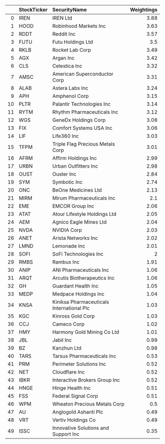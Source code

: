 |    | StockTicker   | SecurityName                              |   Weightings |
|---:|:--------------|:------------------------------------------|-------------:|
|  0 | IREN          | IREN Ltd                                  |         3.88 |
|  1 | HOOD          | Robinhood Markets Inc                     |         3.63 |
|  2 | RDDT          | Reddit Inc                                |         3.57 |
|  3 | FUTU          | Futu Holdings Ltd                         |         3.5  |
|  4 | RKLB          | Rocket Lab Corp                           |         3.49 |
|  5 | AGX           | Argan Inc                                 |         3.42 |
|  6 | CLS           | Celestica Inc                             |         3.32 |
|  7 | AMSC          | American Superconductor Corp              |         3.31 |
|  8 | ALAB          | Astera Labs Inc                           |         3.24 |
|  9 | APH           | Amphenol Corp                             |         3.15 |
| 10 | PLTR          | Palantir Technologies Inc                 |         3.14 |
| 11 | RYTM          | Rhythm Pharmaceuticals Inc                |         3.12 |
| 12 | WGS           | GeneDx Holdings Corp                      |         3.08 |
| 13 | FIX           | Comfort Systems USA Inc                   |         3.06 |
| 14 | LIF           | Life360 Inc                               |         3.03 |
| 15 | TFPM          | Triple Flag Precious Metals Corp          |         3.01 |
| 16 | AFRM          | Affirm Holdings Inc                       |         2.99 |
| 17 | URBN          | Urban Outfitters Inc                      |         2.98 |
| 18 | OUST          | Ouster Inc                                |         2.84 |
| 19 | SYM           | Symbotic Inc                              |         2.74 |
| 20 | ONC           | BeOne Medicines Ltd                       |         2.13 |
| 21 | MIRM          | Mirum Pharmaceuticals Inc                 |         2.1  |
| 22 | EME           | EMCOR Group Inc                           |         2.06 |
| 23 | ATAT          | Atour Lifestyle Holdings Ltd              |         2.05 |
| 24 | AEM           | Agnico Eagle Mines Ltd                    |         2.04 |
| 25 | NVDA          | NVIDIA Corp                               |         2.03 |
| 26 | ANET          | Arista Networks Inc                       |         2.02 |
| 27 | LMND          | Lemonade Inc                              |         2.01 |
| 28 | SOFI          | SoFi Technologies Inc                     |         2    |
| 29 | RMBS          | Rambus Inc                                |         1.91 |
| 30 | ANIP          | ANI Pharmaceuticals Inc                   |         1.06 |
| 31 | ARQT          | Arcutis Biotherapeutics Inc               |         1.06 |
| 32 | GH            | Guardant Health Inc                       |         1.05 |
| 33 | MEDP          | Medpace Holdings Inc                      |         1.04 |
| 34 | KNSA          | Kiniksa Pharmaceuticals International Plc |         1.03 |
| 35 | KGC           | Kinross Gold Corp                         |         1.03 |
| 36 | CCJ           | Cameco Corp                               |         1.02 |
| 37 | HMY           | Harmony Gold Mining Co Ltd                |         1.01 |
| 38 | JBL           | Jabil Inc                                 |         0.99 |
| 39 | BZ            | Kanzhun Ltd                               |         0.98 |
| 40 | TARS          | Tarsus Pharmaceuticals Inc                |         0.53 |
| 41 | PRM           | Perimeter Solutions Inc                   |         0.52 |
| 42 | NET           | Cloudflare Inc                            |         0.52 |
| 43 | IBKR          | Interactive Brokers Group Inc             |         0.52 |
| 44 | HNGE          | Hinge Health Inc                          |         0.51 |
| 45 | FSS           | Federal Signal Corp                       |         0.51 |
| 46 | WPM           | Wheaton Precious Metals Corp              |         0.5  |
| 47 | AU            | Anglogold Ashanti Plc                     |         0.49 |
| 48 | VRT           | Vertiv Holdings Co                        |         0.49 |
| 49 | ISSC          | Innovative Solutions and Support Inc      |         0.35 |